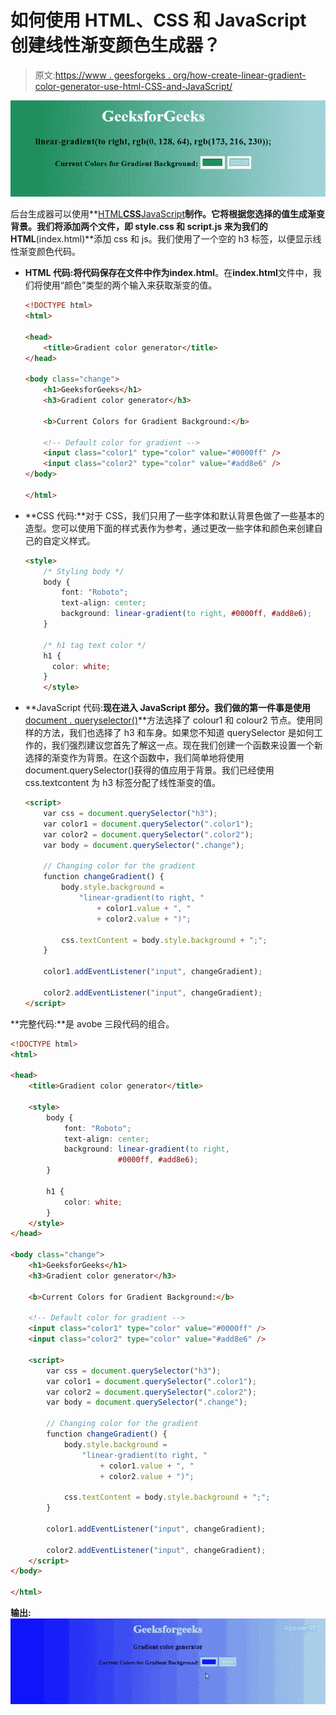 # 如何使用 HTML、CSS 和 JavaScript 创建线性渐变颜色生成器？

> 原文:[https://www . geesforgeks . org/how-create-linear-gradient-color-generator-use-html-CSS-and-JavaScript/](https://www.geeksforgeeks.org/how-to-create-linear-gradient-color-generator-using-html-css-and-javascript/)

![background-gradient-color](img/57c71e16344b55f2a83ea738e95fdcf4.png)

后台生成器可以使用**[HTML](https://www.geeksforgeeks.org/html-tutorials/)****[CSS](https://www.geeksforgeeks.org/css-tutorials/)****[JavaScript](https://www.geeksforgeeks.org/javascript-tutorial/)**制作。它将根据您选择的值生成渐变背景。我们将添加两个文件，即 **style.css** 和 **script.js** 来为我们的 HTML**(index.html)**添加 css 和 js。我们使用了一个空的 h3 标签，以便显示线性渐变颜色代码。

*   **HTML 代码:**将代码保存在文件中作为**index.html**。在**index.html**文件中，我们将使用“颜色”类型的两个输入来获取渐变的值。

    ```html
    <!DOCTYPE html>
    <html>

    <head>
        <title>Gradient color generator</title>
    </head>

    <body class="change">
        <h1>GeeksforGeeks</h1>
        <h3>Gradient color generator</h3>

        <b>Current Colors for Gradient Background:</b>

        <!-- Default color for gradient -->
        <input class="color1" type="color" value="#0000ff" />
        <input class="color2" type="color" value="#add8e6" />
    </body>

    </html>
    ```

*   **CSS 代码:**对于 CSS，我们只用了一些字体和默认背景色做了一些基本的造型。您可以使用下面的样式表作为参考，通过更改一些字体和颜色来创建自己的自定义样式。

    ```html
    <style>
        /* Styling body */
        body {
            font: "Roboto";
            text-align: center;
            background: linear-gradient(to right, #0000ff, #add8e6);
        }

        /* h1 tag text color */
        h1 {
          color: white;
        }
        </style>
    ```

*   **JavaScript 代码:**现在进入 JavaScript 部分。我们做的第一件事是使用**[document . queryselector()](https://www.geeksforgeeks.org/html-dom-queryselector-method/)**方法选择了 colour1 和 colour2 节点。使用同样的方法，我们也选择了 h3 和车身。如果您不知道 querySelector 是如何工作的，我们强烈建议您首先了解这一点。现在我们创建一个函数来设置一个新选择的渐变作为背景。在这个函数中，我们简单地将使用 document.querySelector()获得的值应用于背景。我们已经使用 css.textcontent 为 h3 标签分配了线性渐变的值。

    ```html
    <script>
        var css = document.querySelector("h3");
        var color1 = document.querySelector(".color1");
        var color2 = document.querySelector(".color2");
        var body = document.querySelector(".change");

        // Changing color for the gradient
        function changeGradient() {
            body.style.background =
                "linear-gradient(to right, " 
                    + color1.value + ", " 
                    + color2.value + ")";

            css.textContent = body.style.background + ";";
        }

        color1.addEventListener("input", changeGradient);

        color2.addEventListener("input", changeGradient);
    </script>
    ```

**完整代码:**是 avobe 三段代码的组合。

```html
<!DOCTYPE html>
<html>

<head>
    <title>Gradient color generator</title>

    <style>
        body {
            font: "Roboto";
            text-align: center;
            background: linear-gradient(to right,
                        #0000ff, #add8e6);
        }

        h1 {
            color: white;
        }
    </style>
</head>

<body class="change">
    <h1>GeeksforGeeks</h1>
    <h3>Gradient color generator</h3>

    <b>Current Colors for Gradient Background:</b>

    <!-- Default color for gradient -->
    <input class="color1" type="color" value="#0000ff" />
    <input class="color2" type="color" value="#add8e6" />

    <script>
        var css = document.querySelector("h3");
        var color1 = document.querySelector(".color1");
        var color2 = document.querySelector(".color2");
        var body = document.querySelector(".change");

        // Changing color for the gradient
        function changeGradient() {
            body.style.background =
                "linear-gradient(to right, " 
                    + color1.value + ", " 
                    + color2.value + ")";

            css.textContent = body.style.background + ";";
        }

        color1.addEventListener("input", changeGradient);

        color2.addEventListener("input", changeGradient);
    </script>
</body>

</html>
```

**输出:**
![](img/84e94757af80dd6d548c1a5d2402e08e.png)